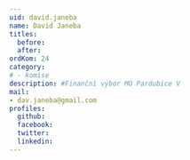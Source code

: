 ```yaml
---
uid: david.janeba
name: David Janeba
titles:
  before:
  after:
ordKom: 24
category:
# - komise
description: #Finanční výbor MO Pardubice V
mail:
- dav.janeba@gmail.com
profiles:
  github:
  facebook:
  twitter:
  linkedin:
---
```

